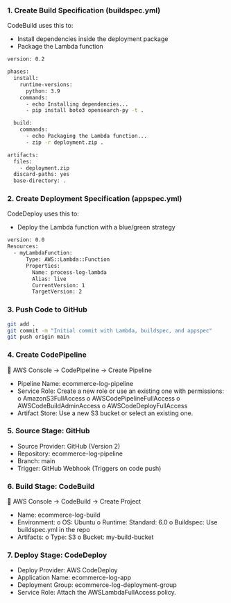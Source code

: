 ### 1. **Create Build Specification (buildspec.yml)**

CodeBuild uses this to:
- Install dependencies inside the deployment package
- Package the Lambda function

```bash
version: 0.2

phases:
  install:
    runtime-versions:
      python: 3.9
    commands:
      - echo Installing dependencies...
      - pip install boto3 opensearch-py -t .

  build:
    commands:
      - echo Packaging the Lambda function...
      - zip -r deployment.zip . 

artifacts:
  files:
    - deployment.zip
  discard-paths: yes
  base-directory: .
```

### 2. **Create Deployment Specification (appspec.yml)**

CodeDeploy uses this to:
- Deploy the Lambda function with a blue/green strategy

```bash
version: 0.0
Resources:
  - myLambdaFunction:
      Type: AWS::Lambda::Function
      Properties:
        Name: process-log-lambda
        Alias: live
        CurrentVersion: 1
        TargetVersion: 2
```

### 3. **Push Code to GitHub**

```bash
git add .
git commit -m "Initial commit with Lambda, buildspec, and appspec"
git push origin main
```

### 4. **Create CodePipeline**

📍 AWS Console → CodePipeline → Create Pipeline

- Pipeline Name: ecommerce-log-pipeline
- Service Role: Create a new role or use an existing one with permissions: 
o	AmazonS3FullAccess
o	AWSCodePipelineFullAccess
o	AWSCodeBuildAdminAccess
o	AWSCodeDeployFullAccess
- Artifact Store: Use a new S3 bucket or select an existing one.

### 5. **Source Stage: GitHub**

- Source Provider: GitHub (Version 2)
- Repository: ecommerce-log-pipeline
- Branch: main
- Trigger: GitHub Webhook (Triggers on code push)

### 6. **Build Stage: CodeBuild**

📍 AWS Console → CodeBuild → Create Project 
- Name: ecommerce-log-build
- Environment: 
o	OS: Ubuntu
o	Runtime: Standard: 6.0
o	Buildspec: Use buildspec.yml in the repo
- Artifacts: 
o	Type: S3
o	Bucket: my-build-bucket


### 7. **Deploy Stage: CodeDeploy**

- Deploy Provider: AWS CodeDeploy
- Application Name: ecommerce-log-app
- Deployment Group: ecommerce-log-deployment-group
- Service Role: Attach the AWSLambdaFullAccess policy.
